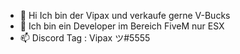 - 👋 Hi Ich bin der Vipax und verkaufe gerne V-Bucks
- 🔧 Ich bin ein Developer im Bereich FiveM nur ESX
- 📫 Discord Tag : Vipax ツ#5555
